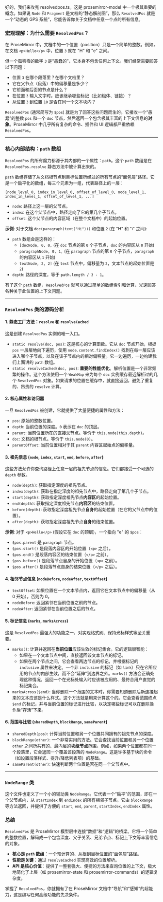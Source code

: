 好的，我们来攻克 resolvedpos.ts。这是 prosemirror-model 中一个极其重要的概念。如果说 `Node` 和 `Fragment` 是文档的“静态解剖图”，那么 `ResolvedPos` 就是一个“动态的 GPS 系统”，它能告诉你关于文档中任意一个点的所有信息。

### 宏观理解：为什么需要 `ResolvedPos`？

在 ProseMirror 中，文档中的一个位置（position）只是一个简单的整数。例如，在文档 `<p>Hello</p>` 中，位置 `3` 就在 "H" 和 "e" 之间。

但一个孤零零的数字 `3` 是“愚蠢的”，它本身不包含任何上下文。我们经常需要回答以下问题：

- 位置 `3` 在哪个段落里？在哪个文档里？
- 它在父节点（段落）中的偏移量是多少？
- 它前面和后面的节点是什么？
- 在位置 `3` 输入文字时，应该继承哪些标记（比如粗体、链接）？
- 从位置 `3` 到位置 `10` 是否在同一个文本块内？

`ResolvedPos` (通常简写为 `$pos`) 就是为了回答这些问题而生的。它接收一个“愚蠢”的整数 `pos` 和一个 `doc` 节点，然后返回一个包含极其丰富的上下文信息的**对象**。ProseMirror 中几乎所有复杂的命令、插件和 UI 逻辑都严重依赖 `ResolvedPos`。

---

### 核心内部结构：`path` 数组

`ResolvedPos` 的所有魔力都源于其内部的一个属性：`path`。这个 `path` 数组是在 `ResolvedPos.resolve` 静态方法中被计算出来的。

`path` 数组存储了从文档根节点到目标位置所经过的所有节点的“面包屑”路径。它是一个扁平化的数组，每三个元素为一组，代表路径上的一层：

`[node_level_0, index_in_level_0, offset_of_level_0, node_level_1, index_in_level_1, offset_of_level_1, ...]`

- `node`: 路径上这一层的父节点。
- `index`: 在这个父节点中，路径走向了它的第几个子节点。
- `offset`: 这个父节点的内容区域（在整个文档中）的起始位置。

**示例**: 对于文档 `doc(paragraph(text("Hi")))` 和位置 `2` (在 "H" 和 "i" 之间):

- `path` 数组会是这样的：
  - `[docNode, 0, 0,` (在 `doc` 节点的第 `0` 个子节点，`doc` 的内容区从 `0` 开始)
  - `paragraphNode, 0, 1,` (在 `paragraph` 节点的第 `0` 个子节点，`paragraph` 的内容区从 `1` 开始)
  - `textNode, 2, 2]` (在 `text` 节点中，偏移量为 `2`，文本节点的起始位置是 `2`)
- `depth`: 路径的深度，等于 `path.length / 3 - 1`。

有了这个 `path` 数组，`ResolvedPos` 就可以通过简单的数组索引和计算，光速回答各种关于此位置的上下文问题。

---

### `ResolvedPos` 类的源码分析

#### 1. 静态工厂方法：`resolve` 和 `resolveCached`

这是创建 `ResolvedPos` 实例的唯一入口。

- `static resolve(doc, pos)`: 这是核心的计算函数。它从 `doc` 节点开始，根据 `pos` 一层层地向下遍历，使用 `node.content.findIndex()` 找到在每一层应该进入哪个子节点，以及在该子节点内的相对偏移量。它一边遍历，一边构建我们上面讲的 `path` 数组。
- `static resolveCached(doc, pos)`: **重要的性能优化**。解析位置是一个非常频繁的操作。这个方法使用一个 `WeakMap` 来为每个 `doc` 实例缓存最近解析过的几个 `ResolvedPos` 对象。如果请求的位置在缓存中，就直接返回，避免了重复的、昂贵的 `resolve` 计算。

#### 2. 核心属性和访问器

一旦 `ResolvedPos` 被创建，它就提供了大量便捷的属性和方法：

- `pos`: 原始的整数位置。
- `depth`: 当前位置的深度。`0` 表示在 `doc` 的顶层。
- `parent`: 当前位置所在的直接父节点。等价于 `this.node(this.depth)`。
- `doc`: 文档的根节点。等价于 `this.node(0)`。
- `parentOffset`: 当前位置相对于其 `parent` 内容区起始点的偏移量。

#### 3. 祖先信息 (`node`, `index`, `start`, `end`, `before`, `after`)

这些方法允许你查询路径上任意一层的祖先节点的信息。它们都接受一个可选的 `depth` 参数。

- `node(depth)`: 获取指定深度的祖先节点。
- `index(depth)`: 获取在指定深度的祖先节点中，路径走向了第几个子节点。
- `start(depth)`: 获取指定深度祖先节点**内容区**的起始位置。
- `end(depth)`: 获取指定深度祖先节点**内容区**的结束位置。
- `before(depth)`: 获取指定深度祖先节点**自身**的起始位置（在它的父节点中的位置）。
- `after(depth)`: 获取指定深度祖先节点**自身**的结束位置。

**示例**: 对于 `<p>Hello</p>` (假设它在 `doc` 的顶层)，一个指向 "e" 的 `$pos`：

- `$pos.parent` 是 `paragraph` 节点。
- `$pos.start()` 是段落内容区的开始位置（`<p>` 之后）。
- `$pos.end()` 是段落内容区的结束位置（`</p>` 之前）。
- `$pos.before()` 是段落节点自身的开始位置（`<p>` 之前）。
- `$pos.after()` 是段落节点自身的结束位置（`</p>` 之后）。

#### 4. 相邻节点信息 (`nodeBefore`, `nodeAfter`, `textOffset`)

- `textOffset`: 如果位置在一个文本节点内，返回它在文本节点中的偏移量（从 0 开始）。否则为 0。
- `nodeBefore`: 返回紧邻在当前位置之前的节点。
- `nodeAfter`: 返回紧邻在当前位置之后的节点。

#### 5. 标记信息 (`marks`, `marksAcross`)

这是 `ResolvedPos` 最强大的功能之一，对实现格式刷、保持光标样式等至关重要。

- `marks()`: 计算并返回在**当前位置**应该生效的标记集合。它的逻辑很智能：
  - 如果在一个文本节点中间，直接返回该文本节点的标记。
  - 如果在两个节点之间，它会查看两边节点的标记，并根据标记的 `inclusive` 属性来决定。一个非 `inclusive` 的标记（如 `link`）只在它所应用的节点的内部生效，而不会“延伸”到边界之外。`marks()` 方法会正确处理这种情况，返回一个在光标处输入时应该被应用的、最符合用户直觉的标记集合。
- `marksAcross($end)`: 当你删除一个范围的文本时，你需要知道删除后新连接起来的文本应该是什么样式。这个方法就是用来计算这个的。它会查看范围终点 `$end` 的标记，并与当前位置的标记进行比较，以决定哪些标记可以在删除操作后“存活”下来。

#### 6. 范围与比较 (`sharedDepth`, `blockRange`, `sameParent`)

- `sharedDepth(pos)`: 计算当前位置和另一个位置共同拥有的祖先节点的深度。
- `blockRange(other)`: 一个非常实用的方法。它会查找当前位置和另一个位置 `other` 之间所共有的、最内层的**块级节点**范围。例如，如果两个位置都在同一个段落里，它会返回一个覆盖该段落的 `NodeRange`。这是许多基于块的命令（如设置段落样式、提升/降低列表项）的基础。
- `sameParent(other)`: 快速判断两个位置是否在同一个父节点中。

---

### `NodeRange` 类

这个文件也定义了一个小的辅助类 `NodeRange`。它代表一个“扁平”的范围，即在一个父节点内，从 `startIndex` 到 `endIndex` 的所有相邻子节点。它由 `blockRange` 等方法返回，并提供了方便的 `start`, `end`, `parent`, `startIndex`, `endIndex` 属性。

### 总结

`ResolvedPos` 是 ProseMirror 模型层中连接“数据”和“逻辑”的桥梁。它将一个简单的整数位置，解码成一个包含深度、父子关系、兄弟节点、标记上下文等丰富信息的对象。

- **核心是 `path` 数组**：一个预计算的、从根到目标位置的“面包屑”路径。
- **性能是关键**：通过 `resolveCached` 实现高效的位置解析。
- **API 是核心价值**：提供了一整套强大、便捷的方法来查询位置的上下文，极大地简化了上层（如 prosemirror-state 和 prosemirror-commands）的逻辑复杂度。

掌握了 `ResolvedPos`，你就拥有了在 ProseMirror 文档中“导航”和“感知”的超能力，这是编写任何高级功能的先决条件。
